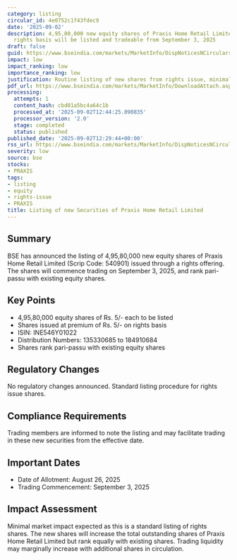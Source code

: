 ```yaml
---
category: listing
circular_id: 4e0752c1f43fdec9
date: '2025-09-02'
description: 4,95,80,000 new equity shares of Praxis Home Retail Limited issued on
  rights basis will be listed and tradeable from September 3, 2025
draft: false
guid: https://www.bseindia.com/markets/MarketInfo/DispNoticesNCirculars.aspx?Noticeid={8AB72736-E9F9-4AC3-803C-47F03AAB677C}&noticeno=20250902-23&dt=09/02/2025&icount=23&totcount=25&flag=0
impact: low
impact_ranking: low
importance_ranking: low
justification: Routine listing of new shares from rights issue, minimal market impact
pdf_url: https://www.bseindia.com/markets/MarketInfo/DownloadAttach.aspx?id=20250902-23&attachedId=
processing:
  attempts: 1
  content_hash: cbd01a5bc4a64c1b
  processed_at: '2025-09-02T12:44:25.090835'
  processor_version: '2.0'
  stage: completed
  status: published
published_date: '2025-09-02T12:29:44+00:00'
rss_url: https://www.bseindia.com/markets/MarketInfo/DispNoticesNCirculars.aspx?Noticeid={8AB72736-E9F9-4AC3-803C-47F03AAB677C}&noticeno=20250902-23&dt=09/02/2025&icount=23&totcount=25&flag=0
severity: low
source: bse
stocks:
- PRAXIS
tags:
- listing
- equity
- rights-issue
- PRAXIS
title: Listing of new Securities of Praxis Home Retail Limited
---
```


## Summary

BSE has announced the listing of 4,95,80,000 new equity shares of Praxis Home Retail Limited (Scrip Code: 540901) issued through a rights offering. The shares will commence trading on September 3, 2025, and rank pari-passu with existing equity shares.

## Key Points

- 4,95,80,000 equity shares of Rs. 5/- each to be listed
- Shares issued at premium of Rs. 5/- on rights basis
- ISIN: INE546Y01022
- Distribution Numbers: 135330685 to 184910684
- Shares rank pari-passu with existing equity shares

## Regulatory Changes

No regulatory changes announced. Standard listing procedure for rights issue shares.

## Compliance Requirements

Trading members are informed to note the listing and may facilitate trading in these new securities from the effective date.

## Important Dates

- Date of Allotment: August 26, 2025
- Trading Commencement: September 3, 2025

## Impact Assessment

Minimal market impact expected as this is a standard listing of rights shares. The new shares will increase the total outstanding shares of Praxis Home Retail Limited but rank equally with existing shares. Trading liquidity may marginally increase with additional shares in circulation.